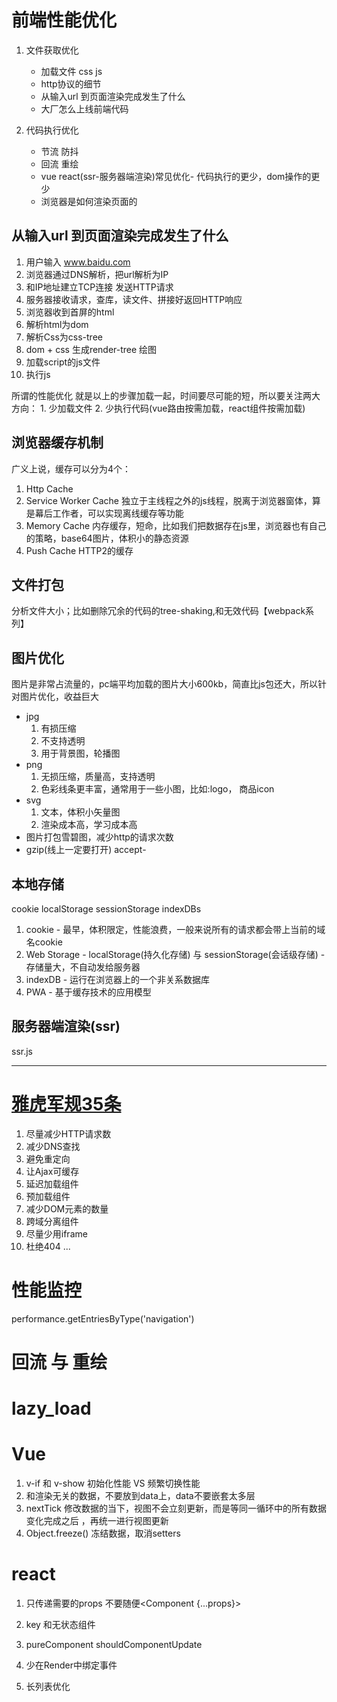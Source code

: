 # 前端性能优化

1. 文件获取优化
    - 加载文件 css js
    - http协议的细节
    - 从输入url 到页面渲染完成发生了什么
    - 大厂怎么上线前端代码

2. 代码执行优化
    - 节流 防抖
    - 回流 重绘
    - vue react(ssr-服务器端渲染)常见优化- 代码执行的更少，dom操作的更少
    - 浏览器是如何渲染页面的 


## 从输入url 到页面渲染完成发生了什么
  1. 用户输入 www.baidu.com
  2. 浏览器通过DNS解析，把url解析为IP
  3. 和IP地址建立TCP连接 发送HTTP请求
  4. 服务器接收请求，查库，读文件、拼接好返回HTTP响应
  5. 浏览器收到首屏的html
  6. 解析html为dom
  7. 解析Css为css-tree
  8. dom + css 生成render-tree 绘图
  9. 加载script的js文件
  10. 执行js

  所谓的性能优化 就是以上的步骤加载一起，时间要尽可能的短，所以要关注两大方向：
    1. 少加载文件
    2. 少执行代码(vue路由按需加载，react组件按需加载)

## 浏览器缓存机制
  广义上说，缓存可以分为4个：
  1. Http Cache
  2. Service Worker Cache
    独立于主线程之外的js线程，脱离于浏览器窗体，算是幕后工作者，可以实现离线缓存等功能
  3. Memory Cache
    内存缓存，短命，比如我们把数据存在js里，浏览器也有自己的策略，base64图片，体积小的静态资源
  4. Push Cache
    HTTP2的缓存


## 文件打包
  分析文件大小；比如删除冗余的代码的tree-shaking,和无效代码【webpack系列】

## 图片优化
  图片是非常占流量的，pc端平均加载的图片大小600kb，简直比js包还大，所以针对图片优化，收益巨大
  - jpg
    1. 有损压缩
    2. 不支持透明
    3. 用于背景图，轮播图
  - png
    1. 无损压缩，质量高，支持透明
    2. 色彩线条更丰富，通常用于一些小图，比如:logo， 商品icon
  - svg
    1. 文本，体积小矢量图
    2. 渲染成本高，学习成本高
  - 图片打包雪碧图，减少http的请求次数
  - gzip(线上一定要打开)  accept-


## 本地存储
  cookie localStorage sessionStorage indexDBs
  1. cookie
    - 最早，体积限定，性能浪费，一般来说所有的请求都会带上当前的域名cookie
  2. Web Storage
    - localStorage(持久化存储) 与 sessionStorage(会话级存储)
    - 存储量大，不自动发给服务器
  3. indexDB
    - 运行在浏览器上的一个非关系数据库
  4. PWA
    - 基于缓存技术的应用模型

## 服务器端渲染(ssr)
  ssr.js


-------------------------------------

# [雅虎军规35条](https://www.jianshu.com/p/4cbcd202a591)
  1. 尽量减少HTTP请求数
  2. 减少DNS查找
  3. 避免重定向
  4. 让Ajax可缓存
  5. 延迟加载组件
  6. 预加载组件
  7. 减少DOM元素的数量
  8. 跨域分离组件
  9. 尽量少用iframe
  10. 杜绝404
  ...

# 性能监控
  performance.getEntriesByType('navigation')


# 回流 与 重绘

# lazy_load

# Vue 
  1. v-if  和 v-show 
  初始化性能  VS 频繁切换性能
  2. 和渲染无关的数据，不要放到data上，data不要嵌套太多层
  3. nextTick
    修改数据的当下，视图不会立刻更新，而是等同一循环中的所有数据变化完成之后  ，再统一进行视图更新
  4. Object.freeze()
    冻结数据，取消setters

# react
  1. 只传递需要的props
    不要随便<Component {...props}>

  2. key 和无状态组件
  3. pureComponent  shouldComponentUpdate
  4. 少在Render中绑定事件
  5. 长列表优化
